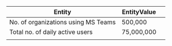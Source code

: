 

| Entity                              | EntityValue |      |
| ----------------------------------- | ----------- | ---- |
| No. of organizations using MS Teams | 500,000     |      |
| Total no. of daily active users     | 75,000,000     |      |
|                                     |             |      |
